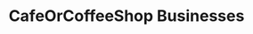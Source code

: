 ---
active: true
name: CafeOrCoffeeShop
sitemap: false
slug: cafeorcoffeeshop
title: CafeOrCoffeeShop Businesses
---